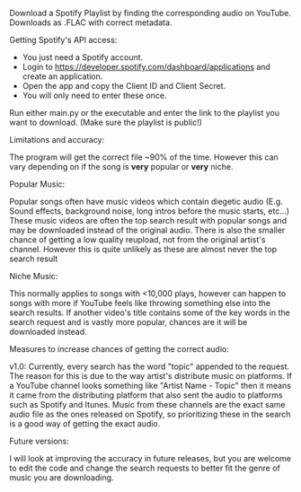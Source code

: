 
Download a Spotify Playlist by finding the corresponding audio on YouTube.
Downloads as .FLAC with correct metadata.

Getting Spotify's API access:
- You just need a Spotify account.
- Login to https://developer.spotify.com/dashboard/applications and create an application.
- Open the app and copy the Client ID and Client Secret.
- You will only need to enter these once.
  
  
Run either main.py or the executable and enter the link to the playlist you want to download.
(Make sure the playlist is public!)

Limitations and accuracy:

The program will get the correct file ~90% of the time. However this can vary depending on if the song is **very** popular or **very** niche.

Popular Music:

Popular songs often have music videos which contain diegetic audio (E.g. Sound effects, background noise, long intros before the music starts, etc...)
These music videos are often the top search result with popular songs and may be downloaded instead of the original audio.
There is also the smaller chance of getting a low quality reupload, not from the original artist's channel. However this is quite unlikely as these are almost never the top search result


Niche Music:

This normally applies to songs with <10,000 plays, however can happen to songs with more if YouTube feels like throwing something else into the search results.
If another video's title contains some of the key words in the search request and is vastly more popular, chances are it will be downloaded instead.

Measures to increase chances of getting the correct audio:

v1.0:
Currently, every search has the word "topic" appended to the request. The reason for this is due to the way artist's distribute music on platforms.
If a YouTube channel looks something like "Artist Name - Topic" then it means it came from the distributing platform that also sent the audio to platforms such as Spotify and Itunes.
Music from these channels are the exact same audio file as the ones released on Spotify, so prioritizing these in the search is a good way of getting the exact audio. 


Future versions:

I will look at improving the accuracy in future releases, but you are welcome to edit the code and change the search requests to better fit the genre of music you are downloading.

